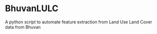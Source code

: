 # BhuvanLULC
A python script to automate feature extraction from Land Use Land Cover data from Bhuvan
